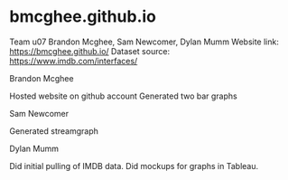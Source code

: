 # bmcghee.github.io

Team u07
Brandon Mcghee, Sam Newcomer, Dylan Mumm
Website link: https://bmcghee.github.io/
Dataset source: https://www.imdb.com/interfaces/

Brandon Mcghee

Hosted website on github account
Generated two bar graphs

Sam Newcomer

Generated streamgraph

Dylan Mumm

Did initial pulling of IMDB data.
Did mockups for graphs in Tableau.
